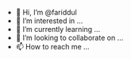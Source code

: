 - 👋 Hi, I’m @fariddul
- 👀 I’m interested in ...
- 🌱 I’m currently learning ...
- 💞️ I’m looking to collaborate on ...
- 📫 How to reach me ...

<!---
fariddul/fariddul is a ✨ special ✨ repository because its `README.md` (this file) appears on your GitHub profile.
You can click the Preview link to take a look at your changes.
--->
